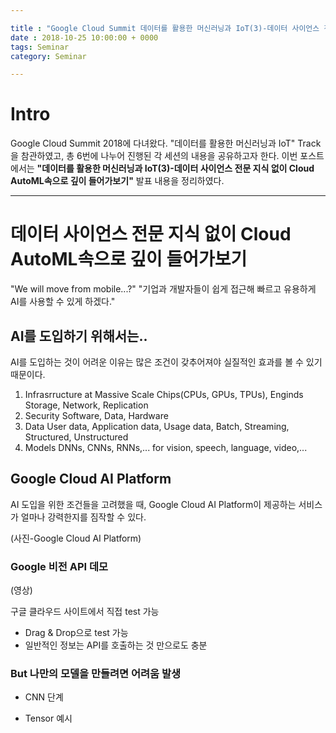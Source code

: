 ```yaml
---

title : "Google Cloud Summit 데이터를 활용한 머신러닝과 IoT(3)-데이터 사이언스 전문 지식 없이 Cloud AutoML속으로 깊이 들어가보기"
date : 2018-10-25 10:00:00 + 0000
tags: Seminar
category: Seminar

---
```


# Intro
Google Cloud Summit 2018에 다녀왔다. "데이터를 활용한 머신러닝과 IoT" Track을 참관하였고, 총 6번에 나누어 진행된 각 세션의 내용을 공유하고자 한다. 이번 포스트에서는 **"데이터를 활용한 머신러닝과 IoT(3)-데이터 사이언스 전문 지식 없이 Cloud AutoML속으로 깊이 들어가보기"** 발표 내용을 정리하였다.

***

# 데이터 사이언스 전문 지식 없이 Cloud AutoML속으로 깊이 들어가보기
"We will move from mobile...?"
"기업과 개발자들이 쉽게 접근해 빠르고 유용하게 AI를 사용할 수 있게 하겠다."

## AI를 도입하기 위해서는..
AI를 도입하는 것이 어려운 이유는 많은 조건이 갖추어져야 실질적인 효과를 볼 수 있기 때문이다.
1. Infrasrructure at Massive Scale
Chips(CPUs, GPUs, TPUs), Enginds Storage, Network, Replication
2. Security
Software, Data, Hardware
3. Data
User data, Application data, Usage data, Batch, Streaming, Structured, Unstructured
4. Models
DNNs, CNNs, RNNs,... for vision, speech, language, video,...

## Google Cloud AI Platform
AI 도입을 위한 조건들을 고려했을 때, Google Cloud AI Platform이 제공하는 서비스가 얼마나 강력한지를 짐작할 수 있다.

(사진-Google Cloud AI Platform)

### Google 비전 API 데모

(영상)

구글 클라우드 사이트에서 직접 test 가능
- Drag & Drop으로 test 가능
- 일반적인 정보는 API를 호출하는 것 만으로도 충분

### But 나만의 모델을 만들려면 어려움 발생

- CNN 단계

- Tensor 예시
